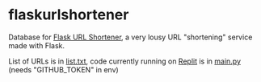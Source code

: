 # flaskurlshortener
Database for [Flask URL Shortener](https://flaskurlshortener.ajlee.repl.co), a very lousy URL "shortening" service made with Flask.

List of URLs is in [list.txt](https://github.com/ajlee2006/flaskurlshortener/blob/main/list.txt), code currently running on [Replit](https://repl.it) is in [main.py](https://github.com/ajlee2006/flaskurlshortener/blob/main/main.py) (needs "GITHUB_TOKEN" in env)
